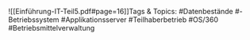 
![[Einführung-IT-Teil5.pdf#page=16]]Tags & Topics:
   #Datenbestände
   #-Betriebssystem
   #Applikationsserver
   #Teilhaberbetrieb
   #OS/360
   #Betriebsmittelverwaltung